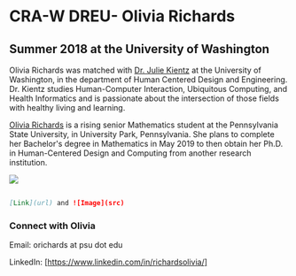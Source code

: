 # CRA-W DREU-  Olivia Richards 

## Summer 2018 at the University of Washington

Olivia Richards was matched with [Dr. Julie Kientz](juliekientz.com) at the University of Washington, in the department of Human Centered Design and Engineering. Dr. Kientz studies Human-Computer Interaction, Ubiquitous Computing, and Health Informatics and is passionate about the intersection of those fields with healthy living and learning.

[Olivia Richards](https://livkrichards.wixsite.com/mysite) is a rising senior Mathematics student at the Pennsylvania State University, in University Park, Pennsylvania. She plans to complete her Bachelor's degree in Mathematics in May 2019 to then obtain her Ph.D. in Human-Centered Design and Computing from another research institution. 

![](DSC_0970.jpg)

```markdown

[Link](url) and ![Image](src)
```

### Connect with Olivia
Email: orichards at psu dot edu

LinkedIn: [https://www.linkedin.com/in/richardsolivia/]

